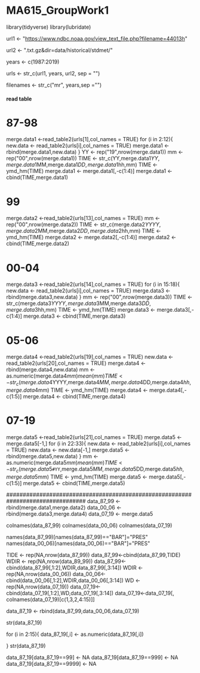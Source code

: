 # MA615_GroupWork1
library(tidyverse)
library(lubridate)

url1 <- "https://www.ndbc.noaa.gov/view_text_file.php?filename=44013h"

url2 <- ".txt.gz&dir=data/historical/stdmet/"

years <- c(1987:2019)

urls <- str_c(url1, years, url2, sep = "")

filenames <- str_c("mr", years,sep ="")

#### read table
# 87-98
merge.data1 <-read_table2(urls[1],col_names = TRUE)
for (i in 2:12){
  new.data <- read_table2(urls[i],col_names = TRUE)
  merge.data1 <- rbind(merge.data1,new.data)
}
YY <- rep("19",nrow(merge.data1))
mm <- rep("00",nrow(merge.data1))
TIME <- str_c(YY,merge.data1$YY,merge.data1$MM,merge.data1$DD,merge.data1$hh,mm)
TIME <- ymd_hm(TIME)
merge.data1 <- merge.data1[,-c(1:4)]
merge.data1 <- cbind(TIME,merge.data1)

# 99
merge.data2 <-read_table2(urls[13],col_names = TRUE)
mm <- rep("00",nrow(merge.data2))
TIME <- str_c(merge.data2$YYYY,merge.data2$MM,merge.data2$DD,merge.data2$hh,mm)
TIME <- ymd_hm(TIME)
merge.data2 <- merge.data2[,-c(1:4)]
merge.data2 <- cbind(TIME,merge.data2)

# 00-04
merge.data3 <-read_table2(urls[14],col_names = TRUE)
for (i in 15:18){
  new.data <- read_table2(urls[i],col_names = TRUE)
  merge.data3 <- rbind(merge.data3,new.data)
}
mm <- rep("00",nrow(merge.data3))
TIME <- str_c(merge.data3$YYYY,merge.data3$MM,merge.data3$DD,merge.data3$hh,mm)
TIME <- ymd_hm(TIME)
merge.data3 <- merge.data3[,-c(1:4)]
merge.data3 <- cbind(TIME,merge.data3)


# 05-06
merge.data4 <-read_table2(urls[19],col_names = TRUE)
new.data <- read_table2(urls[20],col_names = TRUE)
merge.data4 <- rbind(merge.data4,new.data)
mm <- as.numeric(merge.data4$mm)
mean(mm)
TIME <- str_c(merge.data4$YYYY,merge.data4$MM,merge.data4$DD,merge.data4$hh,merge.data4$mm)
TIME <- ymd_hm(TIME)
merge.data4 <- merge.data4[,-c(1:5)]
merge.data4 <- cbind(TIME,merge.data4)


# 07-19 
merge.data5 <-read_table2(urls[21],col_names = TRUE)
merge.data5 <- merge.data5[-1,]
for (i in 22:33){
  new.data <- read_table2(urls[i],col_names = TRUE)
  new.data <- new.data[-1,]
  merge.data5 <- rbind(merge.data5,new.data)
}
mm <- as.numeric(merge.data5$mm)
mean(mm)
TIME <- str_c(merge.data5$`#YY`,merge.data5$MM,merge.data5$DD,merge.data5$hh,merge.data5$mm)
TIME <- ymd_hm(TIME)
merge.data5 <- merge.data5[,-c(1:5)]
merge.data5 <- cbind(TIME,merge.data5)

################################################################################
data_87_99 <- rbind(merge.data1,merge.data2)
data_00_06 <- rbind(merge.data3,merge.data4)
data_07_19 <- merge.data5

colnames(data_87_99)
colnames(data_00_06)
colnames(data_07_19)

names(data_87_99)[names(data_87_99)=="BAR"]="PRES"
names(data_00_06)[names(data_00_06)=="BAR"]="PRES"


TIDE <- rep(NA,nrow(data_87_99))
data_87_99<-cbind(data_87_99,TIDE)
WDIR <- rep(NA,nrow(data_89_99))
data_87_99<-cbind(data_87_99[,1:2],WDIR,data_87_99[,3:14])
WDIR <- rep(NA,nrow(data_00_06))
data_00_06<-cbind(data_00_06[,1:2],WDIR,data_00_06[,3:14])
WD <- rep(NA,nrow(data_07_19))
data_07_19<-cbind(data_07_19[,1:2],WD,data_07_19[,3:14])
data_07_19<-data_07_19[, colnames(data_07_19)[c(1,3,2,4:15)]]

data_87_19 <- rbind(data_87_99,data_00_06,data_07_19)

str(data_87_19)

for (i in 2:15){
data_87_19[,i] <- as.numeric(data_87_19[,i])

}
str(data_87_19)

data_87_19[data_87_19==99] <- NA
data_87_19[data_87_19==999] <- NA
data_87_19[data_87_19==9999] <- NA

